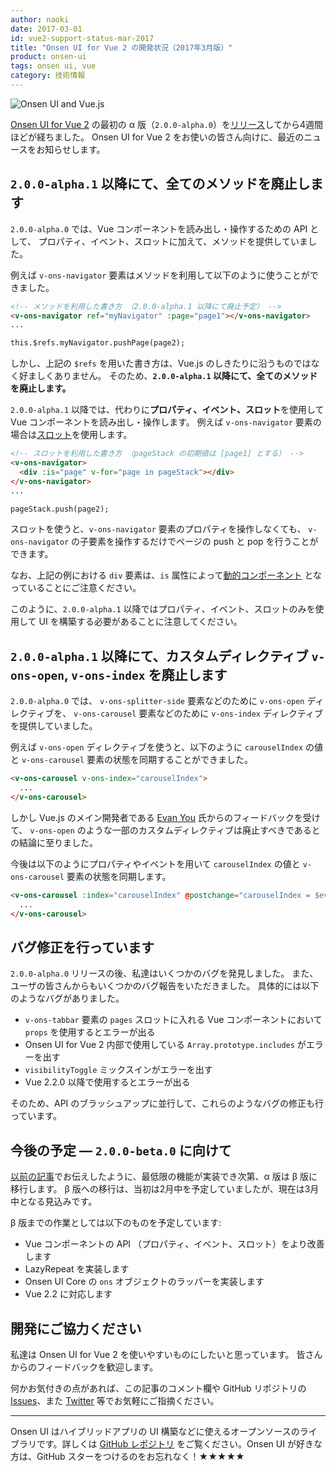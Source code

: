 ```yaml
---
author: naoki
date: 2017-03-01
id: vue2-support-status-mar-2017
title: "Onsen UI for Vue 2 の開発状況（2017年3月版）"
product: onsen-ui
tags: onsen ui, vue
category: 技術情報
---
```


![Onsen UI and Vue.js](https://onsen.io/blog/content/images/2016/Aug/onsen_vue.png)

[Onsen UI for Vue 2](https://ja.onsen.io/vue/) の最初の α 版（`2.0.0-alpha.0`）を[リリース](/blog/vuejs-2-binding-alpha-version-is-here/)してから4週間ほどが経ちました。
Onsen UI for Vue 2 をお使いの皆さん向けに、最近のニュースをお知らせします。

## `2.0.0-alpha.1` 以降にて、全てのメソッドを廃止します

`2.0.0-alpha.0` では、Vue コンポーネントを読み出し・操作するための API として、
プロパティ、イベント、スロットに加えて、メソッドを提供していました。

例えば `v-ons-navigator` 要素はメソッドを利用して以下のように使うことができました。

<!-- more -->

```html
<!-- メソッドを利用した書き方 （2.0.0-alpha.1 以降にて廃止予定） -->
<v-ons-navigator ref="myNavigator" :page="page1"></v-ons-navigator>
...

this.$refs.myNavigator.pushPage(page2);
```

しかし、上記の `$refs` を用いた書き方は、Vue.js のしきたりに沿うものではなく好ましくありません。
そのため、**`2.0.0-alpha.1` 以降にて、全てのメソッドを廃止します。**

`2.0.0-alpha.1` 以降では、代わりに**プロパティ、イベント、スロット**を使用して Vue コンポーネントを読み出し・操作します。
例えば `v-ons-navigator` 要素の場合は[スロット](http://)を使用します。

```html
<!-- スロットを利用した書き方 （pageStack の初期値は [page1] とする） -->
<v-ons-navigator>
  <div :is="page" v-for="page in pageStack"></div>
</v-ons-navigator>
...

pageStack.push(page2);
```

スロットを使うと、`v-ons-navigator` 要素のプロパティを操作しなくても、
`v-ons-navigator` の子要素を操作するだけでページの push と pop を行うことができます。

なお、上記の例における `div` 要素は、`is` 属性によって[動的コンポーネント](https://jp.vuejs.org/v2/guide/components.html#動的コンポーネント) となっていることにご注意ください。

このように、`2.0.0-alpha.1` 以降ではプロパティ、イベント、スロットのみを使用して UI を構築する必要があることに注意してください。

## `2.0.0-alpha.1` 以降にて、カスタムディレクティブ `v-ons-open`, `v-ons-index` を廃止します

`2.0.0-alpha.0` では、
`v-ons-splitter-side` 要素などのために `v-ons-open` ディレクティブを、
`v-ons-carousel` 要素などのために `v-ons-index` ディレクティブを提供していました。

例えば `v-ons-open` ディレクティブを使うと、以下のように `carouselIndex` の値と `v-ons-carousel` 要素の状態を同期することができました。

```html
<v-ons-carousel v-ons-index="carouselIndex">
  ...
</v-ons-carousel>
```

しかし Vue.js のメイン開発者である [Evan You](https://github.com/yyx990803) 氏からのフィードバックを受けて、
`v-ons-open` のような一部のカスタムディレクティブは廃止すべきであるとの結論に至りました。

今後は以下のようにプロパティやイベントを用いて `carouselIndex` の値と `v-ons-carousel` 要素の状態を同期します。

```html
<v-ons-carousel :index="carouselIndex" @postchange="carouselIndex = $event.activeIndex">
  ...
</v-ons-carousel>
```

## バグ修正を行っています

`2.0.0-alpha.0` リリースの後、私達はいくつかのバグを発見しました。
また、ユーザの皆さんからもいくつかのバグ報告をいただきました。
具体的には以下のようなバグがありました。

- `v-ons-tabbar` 要素の `pages` スロットに入れる Vue コンポーネントにおいて `props` を使用するとエラーが出る
- Onsen UI for Vue 2 内部で使用している `Array.prototype.includes` がエラーを出す
- `visibilityToggle` ミックスインがエラーを出す
- Vue 2.2.0 以降で使用するとエラーが出る

そのため、API のブラッシュアップに並行して、これらのようなバグの修正も行っています。

## 今後の予定 — `2.0.0-beta.0` に向けて

[以前の記事](/blog/vue2-support-status-jan-2017/)でお伝えしたように、最低限の機能が実装でき次第、α 版は β 版に移行します。
β 版への移行は、当初は2月中を予定していましたが、現在は3月中となる見込みです。

β 版までの作業としては以下のものを予定しています:

- Vue コンポーネントの API （プロパティ、イベント、スロット）をより改善します
- LazyRepeat を実装します
- Onsen UI Core の `ons` オブジェクトのラッパーを実装します
- Vue 2.2 に対応します

## 開発にご協力ください

私達は Onsen UI for Vue 2 を使いやすいものにしたいと思っています。
皆さんからのフィードバックを歓迎します。

何かお気付きの点があれば、この記事のコメント欄や GitHub リポジトリの [Issues](https://github.com/OnsenUI/OnsenUI/issues)、また [Twitter](https://twitter.com/Onsen_UI) 等でお気軽にご指摘ください。

---

Onsen UI はハイブリッドアプリの UI 構築などに使えるオープンソースのライブラリです。詳しくは [GitHub レポジトリ](https://github.com/OnsenUI/OnsenUI "GitHub レポジトリ") をご覧ください。Onsen UI が好きな方は、GitHub スターをつけるのをお忘れなく！★★★★★
